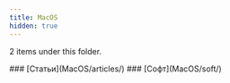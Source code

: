 ```yaml
---
title: MacOS
hidden: true
---
```

<p>2 items under this folder.</p>
### [Статьи](MacOS/articles/)
### [Софт](MacOS/soft/)
